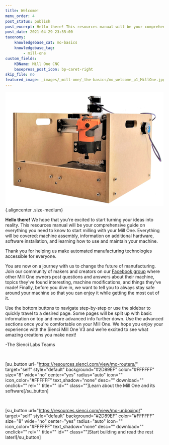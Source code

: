 ```yaml
---
title: Welcome!
menu_order: 4
post_status: publish
post_excerpt: Hello there! This resources manual will be your comprehensive guide on everything you need to know to start cutting with your Mill One including assembly, software, CNC use, and maintenance.
post_date: 2021-04-29 23:55:00
taxonomy:
    knowledgebase_cat: mo-basics
    knowledgebase_tag:
        - mill-one
custom_fields:
    KBName: Mill One CNC
    basepress_post_icon: bp-caret-right
skip_file: no
featured_image: _images/_mill-one/_the-basics/mo_welcome_p1_MillOne.jpg
---
```


![](/_images/_mill-one/_the-basics/mo_welcome_p1_MillOne.jpg){.aligncenter .size-medium}

<b>Hello there!</b> We hope that you're excited to start turning your ideas into reality. This resources manual will be your comprehensive guide on everything you need to know to start milling with your Mill One. Everything will be covered: machine assembly, information on additional hardware, software installation, and learning how to use and maintain your machine.

Thank you for helping us make automated manufacturing technologies accessible for everyone.

You are now on a journey with us to change the future of manufacturing. Join our community of makers and creators on our <a href="https://www.facebook.com/groups/mill.one/" target="_blank" rel="noopener">Facebook group</a> where other Mill One owners post questions and answers about their machine, topics they've found interesting, machine modifications, and things they've made! Finally, before you dive in, we want to tell you to always stay safe around your machine so that you can enjoy it while getting the most out of it.

Use the bottom buttons to navigate step-by-step or use the sidebar to quickly travel to a desired page. Some pages will be split up with basic information on top and more advanced info further down. Use the advanced sections once you're comfortable on your Mill One. We hope you enjoy your experience with the Sienci Mill One V3 and we’re excited to see what amazing creations you make next!

-The Sienci Labs Teams

&nbsp;

[su_button url="https://resources.sienci.com/view/mo-routers/" target="self" style="default" background="#2D89EF" color="#FFFFFF" size="8" wide="no" center="yes" radius="auto" icon="" icon_color="#FFFFFF" text_shadow="none" desc="" download="" onclick="" rel="" title="" id="" class=""]Learn about the Mill One and its software[/su_button]

&nbsp;

[su_button url="https://resources.sienci.com/view/mo-unboxing/" target="self" style="default" background="#2D89EF" color="#FFFFFF" size="8" wide="no" center="yes" radius="auto" icon="" icon_color="#FFFFFF" text_shadow="none" desc="" download="" onclick="" rel="" title="" id="" class=""]Start building and read the rest later![/su_button]
